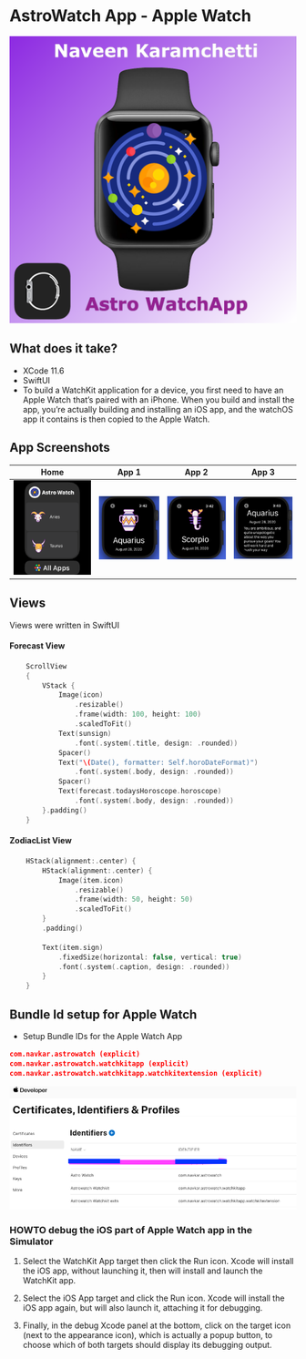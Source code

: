 # AstroWatch App - Apple Watch

![Alt text](screenshots/poster.png?raw=true "Poster")

## What does it take?

* XCode 11.6
* SwiftUI 
* To build a WatchKit application for a device, you first need to have an Apple Watch that’s paired with an iPhone. When you build and install the app, you’re actually building and installing an iOS app, and the watchOS app it contains is then copied to the Apple Watch.

## App Screenshots

| Home | App 1 | App 2 |App 3 |
| --- | --- | --- |--- |
| ![Alt text](screenshots/app.png?raw=true "Poster") | ![Alt text](screenshots/aqua.png?raw=true "Poster") | ![Alt text](screenshots/scorpio.png?raw=true "Poster") |![Alt text](screenshots/aqua2.png?raw=true "Poster") |

## Views

Views were written in SwiftUI

#### Forecast View

```swift
    ScrollView 
    {
        VStack {
            Image(icon)
                .resizable()
                .frame(width: 100, height: 100)
                .scaledToFit()
            Text(sunsign)
                .font(.system(.title, design: .rounded))
            Spacer()
            Text("\(Date(), formatter: Self.horoDateFormat)")
                .font(.system(.body, design: .rounded))
            Spacer()
            Text(forecast.todaysHoroscope.horoscope)
                .font(.system(.body, design: .rounded))
        }.padding()
    }
```

#### ZodiacList View

```swift
    HStack(alignment:.center) {
        HStack(alignment:.center) {
            Image(item.icon)
                .resizable()
                .frame(width: 50, height: 50)
                .scaledToFit()
        }
        .padding()
        
        Text(item.sign)
            .fixedSize(horizontal: false, vertical: true)
            .font(.system(.caption, design: .rounded))
        }
    }
```

## Bundle Id setup for Apple Watch

* Setup Bundle IDs for the Apple Watch App

```json
com.navkar.astrowatch (explicit)
com.navkar.astrowatch.watchkitapp (explicit)
com.navkar.astrowatch.watchkitapp.watchkitextension (explicit)
```

![Alt text](screenshots/bundle-id.png?raw=true "Poster")

### HOWTO debug the iOS part of Apple Watch app in the Simulator

1. Select the WatchKit App target then click the Run icon. Xcode will install the iOS app, without launching it, then will install and launch the WatchKit app.

2. Select the iOS App target and click the Run icon. Xcode will install the iOS app again, but will also launch it, attaching it for debugging.

3. Finally, in the debug Xcode panel at the bottom, click on the target icon (next to the appearance icon), which is actually a popup button, to choose which of both targets should display its debugging output.
